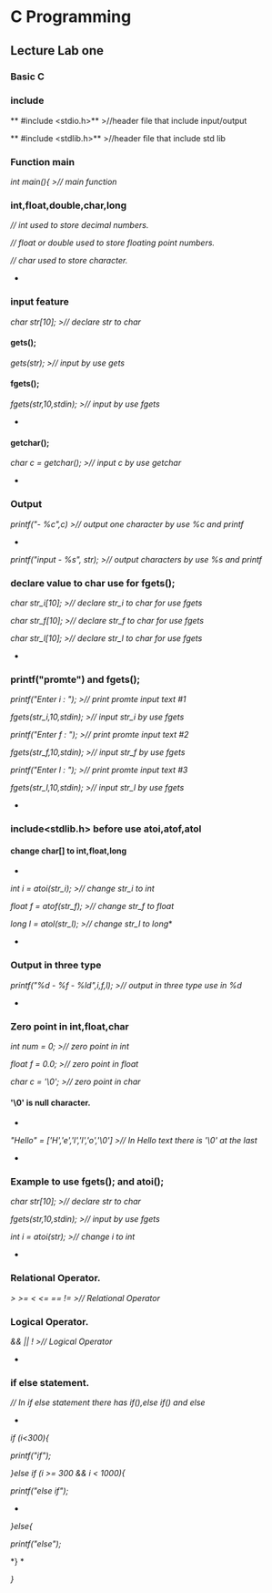 # C Programming
## Lecture Lab one
### Basic C

### include

** #include <stdio.h>**  >//header file that include input/output

** #include <stdlib.h>**  >//header file that include std lib

### Function main

*int main(){  >// main function*

### int,float,double,char,long

*// int used to store decimal numbers.*

*// float or double used to store floating point numbers.*

*// char used to store character.*

*

### input feature

*char str[10]; >// declare str to char*

#### gets();

*gets(str); >// input by use gets*

#### fgets();

*fgets(str,10,stdin); >// input by use fgets*

*
#### getchar();

*char c = getchar(); >// input c by use getchar*

*
### Output

*printf("- %c",c) >// output one character by use %c and printf*

*

*printf("input - %s", str); >// output characters by use %s and printf*

### declare value to char use for fgets();

*char str_i[10]; >// declare str_i to char for use fgets*

*char str_f[10]; >// declare str_f to char for use fgets*

*char str_l[10]; >// declare str_l to char for use fgets*

*
### printf("promte") and fgets();


*printf("Enter i : "); >// print promte input text #1*

*fgets(str_i,10,stdin); >// input str_i by use fgets*

*printf("Enter f : "); >// print promte input text #2*

*fgets(str_f,10,stdin); >// input str_f by use fgets*

*printf("Enter l : "); >// print promte input text #3*

*fgets(str_l,10,stdin); >// input str_l by use fgets*

*

### include<stdlib.h> before use atoi,atof,atol
#### change char[] to int,float,long
*

*int i = atoi(str_i); >// change str_i to int*

*float f = atof(str_f); >// change str_f to float*

*long l = atol(str_l); >// change str_l to long**

*
### Output in three type

*printf("%d - %f - %ld",i,f,l); >// output in three type use in %d*

*
### Zero point in int,float,char

*int num = 0; >// zero point in int*

*float f = 0.0; >// zero point in float*

*char c = '\0'; >// zero point in char*

#### '\0' is null character.

*

*"Hello" = ['H','e','l','l','o','\0'] >// In Hello text there is '\0' at the last*

*
### Example to use fgets(); and atoi();

*char str[10]; >// declare str to char*

*fgets(str,10,stdin);  >// input by use fgets*

*int i = atoi(str);  >// change i to int*

*

### Relational Operator.

*> >= < <= == !=  >// Relational Operator*

### Logical Operator.

*&& || !  >// Logical Operator*

*

### if else statement.

*// In if else statement there has if(),else if() and else*

*

*if (i<300){*

*printf("if");*

*}else if (i >= 300 && i < 1000){*

*printf("else if");*

*

*}else{*

*printf("else");*

*} *    

*}*
